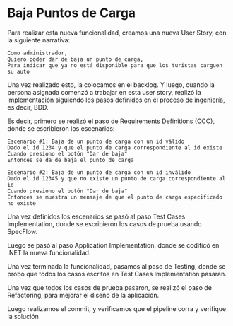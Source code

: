 # Baja Puntos de Carga

Para realizar esta nueva funcionalidad, creamos una nueva User Story, con la siguiente narrativa:

```
Como administrador,
Quiero poder dar de baja un punto de carga,
Para indicar que ya no está disponible para que los turistas carguen su auto
```

Una vez realizado esto, la colocamos en el backlog. Y luego, cuando la persona asignada comenzó a trabajar en esta user story, realizó la implementación siguiendo los pasos definidos en el [proceso de ingeniería](https://github.com/fernandasecinaro/Diaz-RodriguezSotto-Secinaro/blob/develop/Entregas/Entrega%202/Redefinici%C3%B3n%20Proceso%20Ingenier%C3%ADa/Redefinici%C3%B3n%20Proceso%20Ingenieria.md), es decir, BDD.

Es decir, primero se realizó el paso de Requirements Definitions (CCC), donde se escribieron los escenarios:

```
Escenario #1: Baja de un punto de carga con un id válido
Dado el id 1234 y que el punto de carga correspondiente al id existe
Cuando presiono el botón "Dar de baja"
Entonces se da de baja el punto de carga
```

```
Escenario #2: Baja de un punto de carga con un id inválido
Dado el id 12345 y que no existe un punto de carga correspondiente al id
Cuando presiono el botón "Dar de baja"
Entonces se muestra un mensaje de que el punto de carga especificado no existe
```

Una vez definidos los escenarios se pasó al paso Test Cases Implementation, donde se escribieron los casos de prueba usando SpecFlow.

Luego se pasó al paso Application Implementation, donde se codificó en .NET la nueva funcionalidad.

Una vez terminada la funcionalidad, pasamos al paso de Testing, donde se probó que todos los casos escritos en Test Cases Implementation pasaran.

Una vez que todos los casos de prueba pasaron, se realizó el paso de Refactoring, para mejorar el diseño de la aplicación.

Luego realizamos el commit, y verificamos que el pipeline corra y verifique la solución
